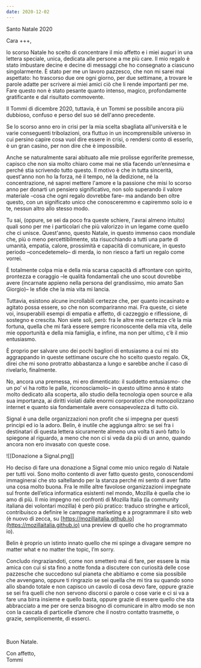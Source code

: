 ```yaml
---
date: 2020-12-02
---
```

<p class="date">Santo Natale 2020</p>

Cara +++,

lo scorso Natale ho scelto di concentrare il mio affetto e i miei auguri in una lettera speciale, unica, dedicata alle persone a me più care. Il mio regalo è stato imbustare decine e decine di messaggi che ho consegnato a ciascuno singolarmente. È stato per me un lavoro pazzesco, che non mi sarei mai aspettato: ho trascorso due ore ogni giorno, per due settimane, a trovare le parole adatte per scrivere ai miei amici ciò che li rende importanti per me. Fare questo non è stato pesante quanto intenso, magico, profondamente gratificante e dal risultato commovente.

Il Tommi di dicembre 2020, tuttavia, è un Tommi se possibile ancora più dubbioso, confuso e perso del suo sé dell'anno precedente.

Se lo scorso anno ero in crisi per la mia scelta sbagliata all'università e le varie conseguenti tribolazioni, ora fluttuo in un incomprensibile universo in cui persino capire cosa vuol dire essere in crisi, o rendersi conto di esserlo, è un gran casino, per non dire che è impossibile.

Anche se naturalmente sarai abituato alle mie prolisse egoriferite premesse, capisco che non sia molto chiaro come mai ne stia facendo un’ennesima e perché stia scrivendo tutto questo. Il motivo è che in tutta sincerità, quest'anno non ho la forza, né il tempo, né la dedizione, né la concentrazione, né saprei mettere l'amore e la passione che misi lo scorso anno per donarti un pensiero significativo, non solo superando il valore materiale –cosa che ogni regalo dovrebbe fare– ma andando ben oltre questo, con un significato unico che conosceremmo e capiremmo solo io e te, nessun altro allo stesso modo.

Tu sai, (oppure, se sei da poco fra queste schiere, l'avrai almeno intuito) quali sono per me i particolari che più valorizzo in un legame come quello che ci unisce. Quest'anno, questo Natale, in questo immenso caos mondiale che, più o meno percettibilmente, sta risucchiando a tutti una parte di umanità, empatia, calore, prossimità e capacità di comunicare, in questo periodo –concedetemelo– di merda, io non riesco a farti un regalo come vorrei. 

È totalmente colpa mia e della mia scarsa capacità di affrontare con spirito, prontezza e coraggio –le qualità fondamentali che uno scout dovrebbe avere (incarnate appieno nella persona del grandissimo, mio amato San Giorgio)– le sfide che la mia vita mi lancia.

Tuttavia, esistono alcune incrollabili certezze che, per quanto incasinato e agitato possa essere, so che non scompariranno mai. Fra queste, ci siete voi, insuperabili esempi di empatia e affetto, di cazzeggio e riflessione, di sostegno e crescita. Non siete soli, però: fra le altre mie certezze c’è la mia fortuna, quella che mi farà essere sempre riconoscente della mia vita, delle mie opportunità e della mia famiglia, e infine, ma non per ultimo, c’è il mio entusiasmo.

È proprio per salvare uno dei pochi bagliori di entusiasmo a cui mi sto aggrappando in queste settimane oscure che ho scelto questo regalo. Ok, direi che mi sono protratto abbastanza a lungo e sarebbe anche il caso di rivelarlo, finalmente.

No, ancora una premessa, mi ero dimenticato: il suddetto entusiasmo- che un po’ vi ha rotto le palle, riconosciamolo– in questo ultimo anno è stato molto dedicato alla scoperta, allo studio della tecnologia open source e alla sua importanza, ai diritti violati dalle enormi corporation che monopolizzano internet e quanto sia fondamentale avere consapevolezza di tutto ciò.

Signal è una delle organizzazioni non profit che si impegna per questi principi ed io la adoro. Belin, è inutile che aggiunga altro: se sei fra i destinatari di questa lettera sicuramente almeno una volta ti avrò fatto lo spiegone al riguardo, a meno che non ci si veda da più di un anno, quando ancora non ero invasato con queste cose. 

![[Donazione a Signal.png]]

Ho deciso di fare una donazione a Signal come mio unico regalo di Natale per tutti voi. Sono molto contento di aver fatto questo gesto, conoscendomi immaginerai che sto saltellando per la stanza perché mi sento di aver fatto una cosa molto buona. Fra le mille altre favolose organizzazioni impegnate sul fronte dell’etica informatica esistenti nel mondo, Mozilla è quella che io amo di più. Il mio impegno nei confronti di Mozilla Italia (la community italiana dei volontari mozilla) è però più pratico: traduco stringhe e articoli, contribuisco a definire le campagne marketing e a programmare il sito web (è nuovo di zecca, su [https://mozillaitalia.github.io](https://mozillaitalia.github.io) una preview di quello che ho programmato io).  

Belin è proprio un istinto innato quello che mi spinge a divagare sempre no matter what e no matter the topic, I’m sorry.

Concludo ringraziandoti, come non smetterò mai di fare, per essere la mia amica con cui si sta fino a notte fonda a discutere con curiosità delle cose pazzesche che succedono sul pianeta che abitiamo e come sia possibile che avvengano, oppure ti ringrazio se sei quella che mi tira su quando sono allo sbando totale e non capisco un cavolo di cosa devo fare, oppure grazie se sei fra quelli che non servono discorsi o parole o cose varie e ci si va a fare una birra insieme e quello basta, oppure grazie di essere quello che sta abbracciato a me per ore senza bisogno di comunicare in altro modo se non con la cascata di particelle d’amore che il nostro contatto trasmette, o grazie, semplicemente, di esserci.

<br>

Buon Natale.

Con affetto,\
Tommi